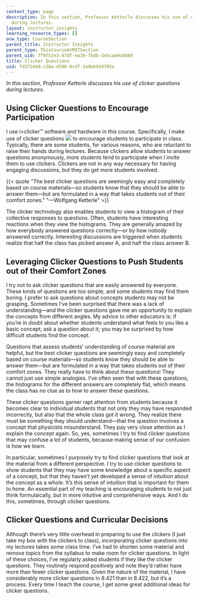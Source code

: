 ```yaml
---
content_type: page
description: In this section, Professor Ketterle discusses his use of clicker questions
  during lectures.
layout: instructor_insights
learning_resource_types: []
ocw_type: CourseSection
parent_title: Instructor Insights
parent_type: ThisCourseAtMITSection
parent_uid: 7f9f52e3-47df-ea39-fbdb-3e5cae0c0d88
title: Clicker Questions
uid: fd372440-c38a-d596-0cdf-1e9eb920705a
---
```


_In this section, Professor Ketterle discusses his use of clicker questions during lectures._

Using Clicker Questions to Encourage Participation
--------------------------------------------------

I use i>clicker™ software and hardware in this course. Specifically, I make use of clicker questions ![](/images/educator/icon-question-clickq.png) to encourage students to participate in class. Typically, there are some students, for various reasons, who are reluctant to raise their hands during lectures. Because clickers allow students to answer questions anonymously, more students tend to participate when I invite them to use clickers. Clickers are not in any way necessary for having engaging discussions, but they do get more students involved.

{{< quote "The best clicker questions are seemingly easy and completely based on course materials—so students know that they should be able to answer them—but are formulated in a way that takes students out of their comfort zones." "—Wolfgang Ketterle" >}}

The clicker technology also enables students to view a histogram of their collective responses to questions. Often, students have interesting reactions when they view the histograms. They are generally amazed by how everybody answered questions correctly—or by how nobody answered correctly. Interesting discussions are triggered when students realize that half the class has picked answer A, and half the class answer B. 

Leveraging Clicker Questions to Push Students out of their Comfort Zones
------------------------------------------------------------------------

I try not to ask clicker questions that are easily answered by everyone. These kinds of questions are too simple, and some students may find them boring. I prefer to ask questions about concepts students may not be grasping. Sometimes I’ve been surprised that there was a lack of understanding—and the clicker questions gave me an opportunity to explain the concepts from different angles. My advice to other educators is: if you’re in doubt about whether students understand what feels to you like a basic concept, ask a question about it; you may be surprised by how difficult students find the concept.

Questions that assess students’ understanding of course material are helpful, but the best clicker questions are seemingly easy and completely based on course materials—so students know they should be able to answer them—but are formulated in a way that takes students out of their comfort zones. They really have to think about these questions! They cannot just use simple analogies. I’ve often seen that with these questions, the histograms for the different answers are completely flat, which means the class has no clue as to how to answer these questions.

These clicker questions garner rapt attention from students because it becomes clear to individual students that not only they may have responded incorrectly, but also that the whole class got it wrong. They realize there must be something they should understand—that the question involves a concept that physicists misunderstand. They pay very close attention as I explain the concept again. So, yes, sometimes I try to find clicker questions that may confuse a lot of students, because making sense of our confusion is how we learn.

In particular, sometimes I purposely try to find clicker questions that look at the material from a different perspective. I try to use clicker questions to show students that they may have some knowledge about a specific aspect of a concept, but that they haven’t yet developed a sense of intuition about the concept as a whole. It’s this sense of intuition that is important for them to hone. An essential part of my teaching is encouraging students to not just think formulaically, but in more intuitive and comprehensive ways. And I do this, sometimes, through clicker questions.

Clicker Questions and Curricular Decisions
------------------------------------------

Although there’s very little overhead in preparing to use the clickers (I just take my box with the clickers to class), incorporating clicker questions into my lectures takes some class time. I’ve had to shorten some material and remove topics from the syllabus to make room for clicker questions. In light of these choices, I’ve regularly asked students if they like the clicker questions. They routinely respond positively and note they’d rather have more than fewer clicker questions. Given the nature of the material, I have considerably more clicker questions in 8.421 than in 8.422, but it’s a process. Every time I teach the course, I get some great additional ideas for clicker questions.